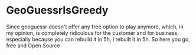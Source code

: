 # GeoGuessrIsGreedy
Since geoguessr doesn't offer any free option to play anymore, which, in my opinion, is completely ridiculous for the customer and for business, especially because you can rebuild it in 5h, I rebuilt it in 5h. So here you go, free and Open Source
